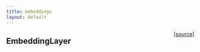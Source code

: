 ```yaml
---
title: embeddings
layout: default
---
```

<span style="float:right;"> [[source]](https://github.com/deeplearning4j/deeplearning4j/tree/master/scalnet/src/main/scala/org/deeplearning4j/scalnet/layers/embeddings/EmbeddingLayer.scala) </span>
## EmbeddingLayer
